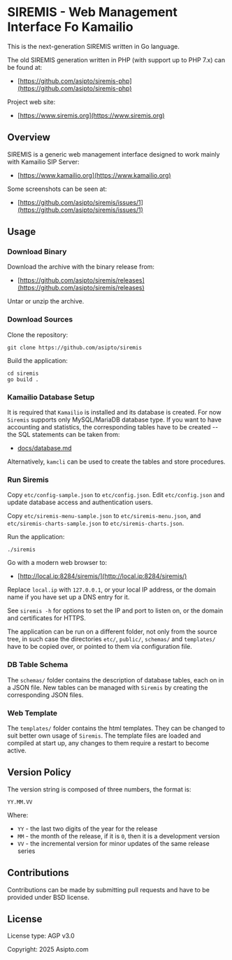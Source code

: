 # SIREMIS - Web Management Interface Fo Kamailio

This is the next-generation SIREMIS written in Go language.

The old SIREMIS generation written in PHP (with support up to PHP 7.x) can be found at:

* [https://github.com/asipto/siremis-php](https://github.com/asipto/siremis-php)

Project web site:

* [https://www.siremis.org](https://www.siremis.org)

## Overview

SIREMIS is a generic web management interface designed to work mainly with Kamailio SIP Server:

* [https://www.kamailio.org](https://www.kamailio.org)

Some screenshots can be seen at:

* [https://github.com/asipto/siremis/issues/1](https://github.com/asipto/siremis/issues/1)

## Usage

### Download Binary

Download the archive with the binary release from:

* [https://github.com/asipto/siremis/releases](https://github.com/asipto/siremis/releases)

Untar or unzip the archive.

### Download Sources

Clone the repository:

```
git clone https://github.com/asipto/siremis
```

Build the application:

```
cd siremis
go build .
```

### Kamailio Database Setup

It is required that `Kamailio` is installed and its database is created. For now
`Siremis` supports only MySQL/MariaDB database type. If you want to have accounting
and statistics, the corresponding tables have to be created -- the SQL statements
can be taken from:

  - [docs/database.md](docs/database.md)

Alternatively, `kamcli` can be used to create the tables and store procedures.

### Run Siremis

Copy `etc/config-sample.json` to `etc/config.json`. Edit `etc/config.json` and
update database access and authentication users.

Copy `etc/siremis-menu-sample.json` to `etc/siremis-menu.json`, and
`etc/siremis-charts-sample.json` to `etc/siremis-charts.json`.

Run the application:

```
./siremis
```

Go with a modern web browser to:

* [http://local.ip:8284/siremis/](http://local.ip:8284/siremis/)

Replace `local.ip` with `127.0.0.1`, or your local IP address, or the domain name
if you have set up a DNS entry for it.

See `siremis -h` for options to set the IP and port to listen on, or the domain
and certificates for HTTPS.

The application can be run on a different folder, not only from the source tree,
in such case the directories `etc/`, `public/`, `schemas/` and `templates/` have
to be copied over, or pointed to them via configuration file.

### DB Table Schema

The `schemas/` folder contains the description of database tables, each on in a
JSON file. New tables can be managed with `Siremis` by creating the corresponding
JSON files.

### Web Template

The `templates/` folder contains the html templates. They can be changed to
suit better own usage of `Siremis`. The template files are loaded and compiled
at start up, any changes to them require a restart to become active.

## Version Policy

The version string is composed of three numbers, the format is:

```
YY.MM.VV
```

Where:

* `YY` - the last two digits of the year for the release
* `MM` - the month of the release, if it is `0`, then it is a development version
* `VV` - the incremental version for minor updates of the same release series

## Contributions

Contributions can be made by submitting pull requests and have to be provided
under BSD license.

## License

License type: AGP v3.0

Copyright: 2025 Asipto.com
